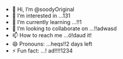 - 👋 Hi, I’m @soodyOriginal
- 👀 I’m interested in ...131
- 🌱 I’m currently learning ...!!1
- 💞️ I’m looking to collaborate on ...!!adwasd
- 📫 How to reach me ...ö!daud it!
- 😄 Pronouns: ...heqs!!2 days left
- ⚡ Fun fact: ...!
ad!!!!1234
<!---ad
soodyOriginal/soodyOriginal is a ✨ special ✨ repository because its `README.md` (this file) appears on your GitHub profile.
You can click the Preview link to take a look at your changes.
--->
